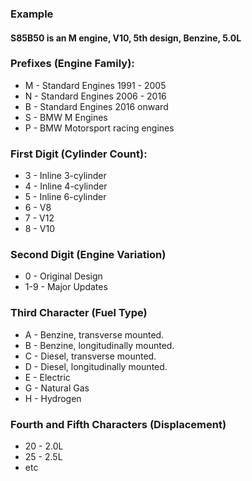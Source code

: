 ### Example
#### S85B50 is an M engine, V10, 5th design, Benzine, 5.0L
### Prefixes (Engine Family):
* M - Standard Engines 1991 - 2005
* N - Standard Engines 2006 - 2016
* B - Standard Engines 2016 onward
* S - BMW M Engines
* P - BMW Motorsport racing engines
### First Digit (Cylinder Count):
* 3 - Inline 3-cylinder
* 4 - Inline 4-cylinder
* 5 - Inline 6-cylinder
* 6 - V8
* 7 - V12
* 8 - V10
### Second Digit (Engine Variation)
* 0 - Original Design
* 1-9 - Major Updates
### Third Character (Fuel Type)
* A - Benzine, transverse mounted. 
* B - Benzine, longitudinally mounted.
* C - Diesel, transverse mounted.
* D - Diesel, longitudinally mounted.
* E - Electric
* G - Natural Gas
* H - Hydrogen
### Fourth and Fifth Characters (Displacement)
* 20 - 2.0L
* 25 - 2.5L
* etc
